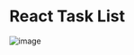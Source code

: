 # React Task List

![image](https://github.com/CamiloCanta/IETI_REACT_TaskList/assets/108955358/658e94c6-05a4-4e41-81fc-1b73dfdce0c2)
